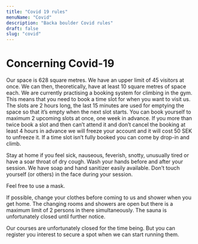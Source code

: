 ```yaml
---
title: "Covid 19 rules"
menuName: "Covid"
description: "Backa boulder Covid rules"
draft: false
slug: "covid"
---
```


# Concerning Covid-19

Our space is 628 square metres. We have an upper limit of 45 visitors at once. We can then, theoretically, have at least 10 square metres of space each. We are currently practising a booking system for climbing in the gym. This means that you need to book a time slot for when you want to visit us. The slots are 2 hours long, the last 15 minutes are used for emptying the space so that it’s empty when the next slot starts. You can book yourself to maximum 2 upcoming slots at once, one week in advance. If you more than twice book a slot and then can’t attend it and don’t cancel the booking at least 4 hours in advance we will freeze your account and it will cost 50 SEK to unfreeze it. If a time slot isn’t fully booked you can come by drop-in and climb. 

Stay at home if you feel sick, nauseous, feverish, snotty, unusually tired or have a soar throat of dry cough.
Wash your hands before and after your session. We have soap and hand sanitizer easily available. Don’t touch yourself (or others) in the face during your session. 

Feel free to use a mask. 

If possible, change your clothes before coming to us and shower when you get home. The changing rooms and showers are open but there is a maximum limit of 2 persons in there simultaneously. The sauna is unfortunately closed until further notice. 

Our courses are unfortunately closed for the time being. But you can register you interest to secure a spot when we can start running them. 





